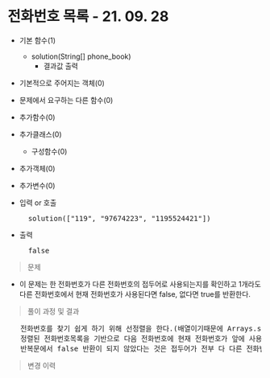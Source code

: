 # 전화번호 목록 - 21. 09. 28

- 기본 함수(1)
  - solution(String[] phone_book)
    - 결과값 출력
- 기본적으로 주어지는 객체(0)
- 문제에서 요구하는 다른 함수(0)
- 추가함수(0)
- 추가클래스(0)
  - 구성함수(0)
- 추가객체(0)
- 추가변수(0)

- 입력 or 호출
  <pre>
    solution(["119", "97674223", "1195524421"])
  </pre>
 
- 출력
  <pre>
    false
  </pre>

> 문제
  - 이 문제는 한 전화번호가 다른 전화번호의 접두어로 사용되는지를 확인하고 1개라도 다른 전화번호에서 현재 전화번호가 사용된다면 false, 없다면 true를 반환한다.

> 풀이 과정 및 결과
<pre>
   전화번호를 찾기 쉽게 하기 위해 선정렬을 한다.(배열이기때문에 Arrays.sort 메소드 사용)
   정렬된 전화번호목록을 기반으로 다음 전화번호에 현재 전화번호가 앞에 사용되었는지를 확인하고 앞에 포함된 경우 false를 반환한다.
   반복문에서 false 반환이 되지 않았다는 것은 접두어가 전부 다 다른 전화번호여서 없기때문에 반복문 밖에서 true를 반환한다.
</pre>

>변경 이력
<pre>
</pre>
